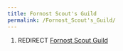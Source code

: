 ```yaml
---
title: Fornost Scout's Guild
permalink: /Fornost_Scout's_Guild/
---
```


1.  REDIRECT [Fornost Scout Guild](Fornost_Scout_Guild "wikilink")